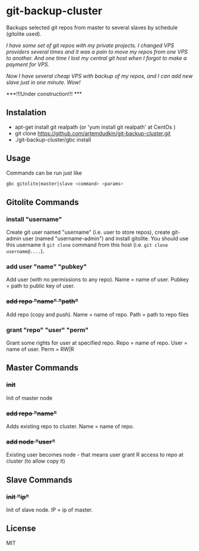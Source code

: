 # git-backup-cluster

Backups selected git repos from master to several slaves by schedule (gitolite used).

_I have some set of git repos with my private projects. I changed VPS providers several times and it was a pain to move my repos from one VPS to another. And one time I lost my central git host when I forgot to make a payment for VPS._

_Now I have several cheap VPS with backup of my repos, and I can add new slave just in one minute. Wow!_

***!!!Under construction!!! ***

## Instalation

- apt-get install git realpath (or 'yum install git realpath' at CentOs )
- git clone https://github.com/artemdudkin/git-backup-cluster.git
- ./git-backup-cluster/gbc install

## Usage

Commands can be run just like 
```sh
gbc gitolite|master|slave <command> <params>
```

## Gitolite Commands 

### install "username"

Create git user named "username" (i.e. user to store repos), create git-admin user (named "username-admin") and install gitolite. You should use this username it `git clone` command from this host (i.e. `git clone username@....`).

### add user "name" "pubkey" 

Add user (with no permissions to any repo). Name = name of user. Pubkey = path to public key of user.

### ~~add repo "name" "path"~~

Add repo (copy and push). Name = name of repo. Path = path to repo files

### grant "repo" "user" "perm"

Grant some rights for user at specified repo. Repo = name of repo. User = name of user. Perm = RW|R


## Master Commands 

### ~~init~~

Init of master node

### ~~add repo "name"~~

Adds existing repo to cluster. Name = name of repo.

### ~~add node "user"~~

Existing user becomes node - that means user grant R access to repo at cluster (to allow copy it)

## Slave Commands 

### ~~init "ip"~~

Init of slave node. IP = ip of master.

## License

MIT
